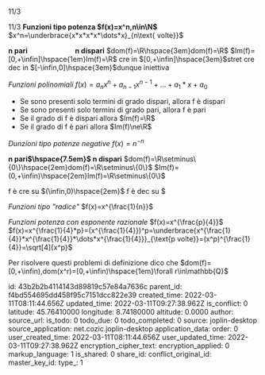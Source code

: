 11/3

11/3
**Funzioni tipo potenza $f(x)=x^n,n\in\N$**
$x^n=\underbrace{x*x*x*x*\dots*x}_{n\text{ volte}}$

**n pari$\hspace{6em}$n dispari**
$dom(f)=\R\hspace{3em}dom(f)=\R$
$Im(f)=[0,+\infin]\hspace{1em}Im(f)=\R$
cre in $[0,+\infin]\hspace{3em}$stret cre
dec in $[-\infin,0]\hspace{3em}$dunque iniettiva

*Funzioni polinomiali* $f(x)=a_nx^n+a_{n-1}x^{n-1}+\dots+a_1*x+a_0$

- Se sono presenti solo termini di grado dispari, allora f è dispari
- Se sono presenti solo termini di grado pari, allora f è pari
- Se il grado di f è dispari allora $Im(f)=\R$
- Se il grado di f è pari allora $Im(f)\ne\R$

*Dunzioni tipo potenze negative*  $f(x)=n^{-n}$

**n pari$\hspace{7.5em}$ n dispari**
$dom(f)=\R\setminus\{0\}\hspace{2em}dom(f)=\R\setminus\{0\}$
$Im(f)=(0,+\infin)\hspace{2em}Im(f)=\R\setminus\{0\}$

f è cre su $(\infin,0)\hspace{2em}$ f è dec su $

*Funzioni tipo "radice"* $f(x)=x^{\frac{1}{n}}$

*Funzioni potenza con esponente razionale* $f(x)=x^{\frac{p}{4}}$
$f(x)=x^{\frac{1}{4}*p}=(x^{\frac{1}{4}})^p=\underbrace{x^{\frac{1}{4}}*x^{\frac{1}{4}}*\dots*x^{\frac{1}{4}}}_{\text{p volte}}=(x^p)^{\frac{1}{4}}=\sqrt[4]{x^p}$

Per risolvere questi problemi di definizione dico che $dom(f)=[0,+\infin),dom(x^r)=[0,+\infin)\hspace{1em}\forall r\in\mathbb{Q}$

id: 43b2b2b4114143d89819c57e84a7636c
parent_id: f4bd554695dd458f95c7151dcc822e39
created_time: 2022-03-11T08:11:44.656Z
updated_time: 2022-03-11T09:27:38.962Z
is_conflict: 0
latitude: 45.76410000
longitude: 8.74180000
altitude: 0.0000
author: 
source_url: 
is_todo: 0
todo_due: 0
todo_completed: 0
source: joplin-desktop
source_application: net.cozic.joplin-desktop
application_data: 
order: 0
user_created_time: 2022-03-11T08:11:44.656Z
user_updated_time: 2022-03-11T09:27:38.962Z
encryption_cipher_text: 
encryption_applied: 0
markup_language: 1
is_shared: 0
share_id: 
conflict_original_id: 
master_key_id: 
type_: 1